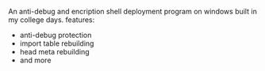 An anti-debug and encription shell deployment program on windows built in my college days.
features:
* anti-debug protection
* import table rebuilding
* head meta rebuilding
* and more
